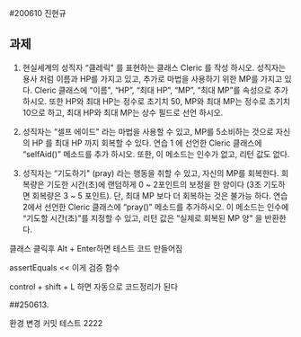 #200610 진현규

## 과제

1. 현실세계의 성직자 “클레릭" 를 표현하는 클래스 Cleric 를 작성 하시오.
   성직자는 용사 처럼 이름과 HP를 가지고 있고, 추가로 마법을 사용하기 위한 MP를 가지고 있다.
   Cleric 클래스에 “이름", “HP”, “최대 HP”, “MP”, “최대 MP”를 속성으로 추가 하시오.
   또한 HP와 최대 HP는 정수로 초기치 50, MP와 최대 MP는 정수로 초기치 10으로 하고,
   최대 HP와 최대 MP는 상수 필드로 선언 하시오.


2. 성직자는 “셀프 에이드" 라는 마법을 사용할 수 있고, MP를 5소비하는 것으로 자신의 HP 를 최대 HP 까지 회복할 수 있다.
   연습 1 에 선언한 Cleric 클래스에 “selfAid()” 메소드를 추가 하시오.
   또한, 이 메소드는 인수가 없고, 리턴 값도 없다.


3. 성직자는 “기도하기" (pray) 라는 행동을 취할 수 있고, 자신의 MP를 회복한다.
   회복량은 기도한 시간(초)에 랜덤하게 0 ~ 2포인트의 보정을 한 양이다 (3초 기도하면 회복량은 3 ~ 5 포인트). 단, 최대 MP 보다 더 회복하는 것은 불가능 하다.
   연습 2에서 선언한 Cleric 클래스에 “pray()” 메소드를 추가하시오.
   이 메소드는 인수에 “기도할 시간(초)"를 지정할 수 있고, 리턴 값은 “실제로 회복된 MP 양" 을 반환한다.


클래스 클릭후 Alt + Enter하면 테스트 코드 만들어짐

assertEquals << 이게 검증 함수

control + shift + L 하면 자동으로 코드정리가 된다

##250613. 

환경 변경 커밋 테스트  2222